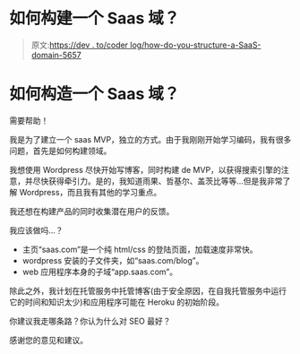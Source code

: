 # 如何构建一个 Saas 域？

> 原文:[https://dev . to/coder log/how-do-you-structure-a-SaaS-domain-5657](https://dev.to/coderlog/how-do-you-structure-a-saas-domain-5657)

# [](#how-do-you-structure-a-saas-domain)如何构造一个 Saas 域？

需要帮助！

我是为了建立一个 saas MVP，独立的方式。由于我刚刚开始学习编码，我有很多问题，首先是如何构建领域。

我想使用 Wordpress 尽快开始写博客，同时构建 de MVP，以获得搜索引擎的注意，并尽快获得牵引力。是的，我知道雨果、哲基尔、盖茨比等等...但是我非常了解 Wordpress，而且我有其他的学习重点。

我还想在构建产品的同时收集潜在用户的反馈。

我应该做吗...？

*   主页“saas.com”是一个纯 html/css 的登陆页面，加载速度非常快。
*   wordpress 安装的子文件夹，如“saas.com/blog”。
*   web 应用程序本身的子域“app.saas.com”。

除此之外，我计划在托管服务中托管博客(由于安全原因，在自我托管服务中运行它的时间和知识太少)和应用程序可能在 Heroku 的初始阶段。

你建议我走哪条路？你认为什么对 SEO 最好？

感谢您的意见和建议。